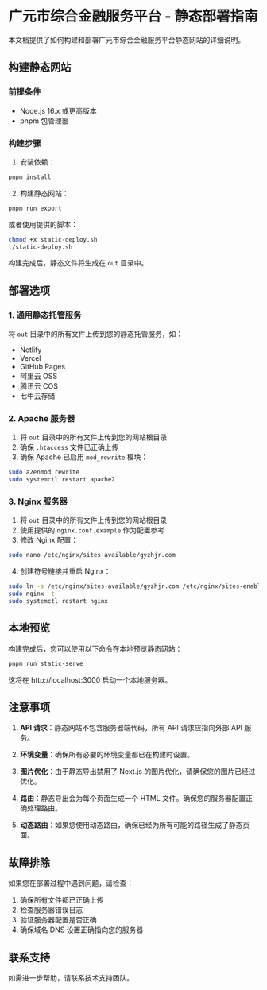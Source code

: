 # 广元市综合金融服务平台 - 静态部署指南

本文档提供了如何构建和部署广元市综合金融服务平台静态网站的详细说明。

## 构建静态网站

### 前提条件

- Node.js 16.x 或更高版本
- pnpm 包管理器

### 构建步骤

1. 安装依赖：

```bash
pnpm install
```

2. 构建静态网站：

```bash
pnpm run export
```

或者使用提供的脚本：

```bash
chmod +x static-deploy.sh
./static-deploy.sh
```

构建完成后，静态文件将生成在 `out` 目录中。

## 部署选项

### 1. 通用静态托管服务

将 `out` 目录中的所有文件上传到您的静态托管服务，如：

- Netlify
- Vercel
- GitHub Pages
- 阿里云 OSS
- 腾讯云 COS
- 七牛云存储

### 2. Apache 服务器

1. 将 `out` 目录中的所有文件上传到您的网站根目录
2. 确保 `.htaccess` 文件已正确上传
3. 确保 Apache 已启用 `mod_rewrite` 模块：

```bash
sudo a2enmod rewrite
sudo systemctl restart apache2
```

### 3. Nginx 服务器

1. 将 `out` 目录中的所有文件上传到您的网站根目录
2. 使用提供的 `nginx.conf.example` 作为配置参考
3. 修改 Nginx 配置：

```bash
sudo nano /etc/nginx/sites-available/gyzhjr.com
```

4. 创建符号链接并重启 Nginx：

```bash
sudo ln -s /etc/nginx/sites-available/gyzhjr.com /etc/nginx/sites-enabled/
sudo nginx -t
sudo systemctl restart nginx
```

## 本地预览

构建完成后，您可以使用以下命令在本地预览静态网站：

```bash
pnpm run static-serve
```

这将在 http://localhost:3000 启动一个本地服务器。

## 注意事项

1. **API 请求**：静态网站不包含服务器端代码，所有 API 请求应指向外部 API 服务。

2. **环境变量**：确保所有必要的环境变量都已在构建时设置。

3. **图片优化**：由于静态导出禁用了 Next.js 的图片优化，请确保您的图片已经过优化。

4. **路由**：静态导出会为每个页面生成一个 HTML 文件。确保您的服务器配置正确处理路由。

5. **动态路由**：如果您使用动态路由，确保已经为所有可能的路径生成了静态页面。

## 故障排除

如果您在部署过程中遇到问题，请检查：

1. 确保所有文件都已正确上传
2. 检查服务器错误日志
3. 验证服务器配置是否正确
4. 确保域名 DNS 设置正确指向您的服务器

## 联系支持

如需进一步帮助，请联系技术支持团队。
